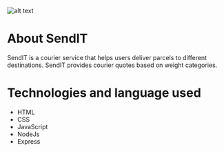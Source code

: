 ![alt text](https://travis-ci.com/rwajon/sendit.svg?branch=v1)
# About SendIT
SendIT is a courier service that helps users deliver parcels to different destinations. SendIT provides courier quotes based on weight categories.
# Technologies and language used
* HTML
* CSS
* JavaScript
* NodeJs
* Express
